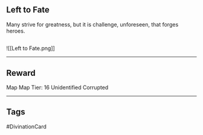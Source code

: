 ## Left to Fate
Many strive for greatness,
but it is challenge, unforeseen,
that forges heroes.
## 
![[Left to Fate.png]]

---
## Reward
Map
Map Tier: 16
Unidentified Corrupted

---
## Tags
#DivinationCard